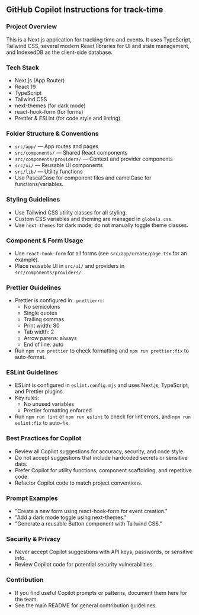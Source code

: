 ## GitHub Copilot Instructions for track-time

### Project Overview

This is a Next.js application for tracking time and events. It uses TypeScript, Tailwind CSS, several modern React libraries for UI and state management, and IndexedDB as the client-side database.

### Tech Stack

- Next.js (App Router)
- React 19
- TypeScript
- Tailwind CSS
- next-themes (for dark mode)
- react-hook-form (for forms)
- Prettier & ESLint (for code style and linting)

### Folder Structure & Conventions

- `src/app/` — App routes and pages
- `src/components/` — Shared React components
- `src/components/providers/` — Context and provider components
- `src/ui/` — Reusable UI components
- `src/lib/` — Utility functions
- Use PascalCase for component files and camelCase for functions/variables.

### Styling Guidelines

- Use Tailwind CSS utility classes for all styling.
- Custom CSS variables and theming are managed in `globals.css`.
- Use `next-themes` for dark mode; do not manually toggle theme classes.

### Component & Form Usage

- Use `react-hook-form` for all forms (see `src/app/create/page.tsx` for an example).
- Place reusable UI in `src/ui/` and providers in `src/components/providers/`.

### Prettier Guidelines

- Prettier is configured in `.prettierrc`:
  - No semicolons
  - Single quotes
  - Trailing commas
  - Print width: 80
  - Tab width: 2
  - Arrow parens: always
  - End of line: auto
- Run `npm run prettier` to check formatting and `npm run prettier:fix` to auto-format.

### ESLint Guidelines

- ESLint is configured in `eslint.config.mjs` and uses Next.js, TypeScript, and Prettier plugins.
- Key rules:
  - No unused variables
  - Prettier formatting enforced
- Run `npm run lint` or `npm run eslint` to check for lint errors, and `npm run eslint:fix` to auto-fix.

### Best Practices for Copilot

- Review all Copilot suggestions for accuracy, security, and code style.
- Do not accept suggestions that include hardcoded secrets or sensitive data.
- Prefer Copilot for utility functions, component scaffolding, and repetitive code.
- Refactor Copilot code to match project conventions.

### Prompt Examples

- "Create a new form using react-hook-form for event creation."
- "Add a dark mode toggle using next-themes."
- "Generate a reusable Button component with Tailwind CSS."

### Security & Privacy

- Never accept Copilot suggestions with API keys, passwords, or sensitive info.
- Review Copilot code for potential security vulnerabilities.

### Contribution

- If you find useful Copilot prompts or patterns, document them here for the team.
- See the main README for general contribution guidelines.
